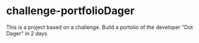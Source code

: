 # challenge-portfolioDager
This is a project based on a challenge. Build a portolio of the developer "Dot Dager" in 2 days.
